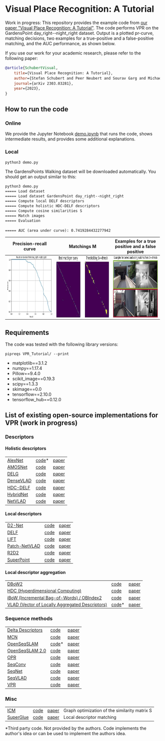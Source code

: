 # Visual Place Recognition: A Tutorial
Work in progress: This repository provides the example code from <a href="https://arxiv.org/abs/2303.03281">our paper "Visual Place Recognition: A Tutorial"</a>.
The code performs VPR on the GardensPoint day_right--night_right dataset. Output is a plotted pr-curve, matching decisions, two examples for a true-positive and a false-positive matching, and the AUC performance, as shown below.

If you use our work for your academic research, please refer to the following paper:
```bibtex
@article{SchubertVisual,
    title={Visual Place Recognition: A Tutorial},
    author={Stefan Schubert and Peer Neubert and Sourav Garg and Michael Milford and Tobias Fischer},
    journal={arXiv 2303.03281},
    year={2023},
}
```


## How to run the code
### Online
We provide the Jupyter Notebook [demo.ipynb](./demo.ipynb) that runs the code, shows intermediate results, and provides some additional explanations.

### Local
```
python3 demo.py
```
The GardensPoints Walking dataset will be downloaded automatically. You should get an output similar to this:
```
python3 demo.py
===== Load dataset
===== Load dataset GardensPoint day_right--night_right
===== Compute local DELF descriptors
===== Compute holistic HDC-DELF descriptors
===== Compute cosine similarities S
===== Match images
===== Evaluation

===== AUC (area under curve): 0.7419284432277942
```

| Precision-recall curve | Matchings M | Examples for a true positive and a false positive |
|:-------------------------:|:-------------------------:|:-------------------------:|
|<img src="output_images/pr_curve.jpg" alt="precision-recall curve P=f(R)" height="200" width="315">  |  <img src="output_images/matchings.jpg" alt="output_images/matchings.jpg" height="200" width="401"> | <img src="output_images/examples_tp_fp.jpg" alt="Examples for true positive (TP) and false positive (FP)" height="200" width="315">| 


## Requirements
The code was tested with the following library versions:
```
pipreqs VPR_Tutorial/ --print
```
- matplotlib==3.1.2
- numpy==1.17.4
- Pillow==9.4.0
- scikit_image==0.19.3
- scipy==1.3.3
- skimage==0.0
- tensorflow==2.10.0
- tensorflow_hub==0.12.0


## List of existing open-source implementations for VPR (work in progress)
[//]: # (use <td colspan=3> or rowspan to combine cells)


### Descriptors
#### Holistic descriptors
<table>
    <tbody>
        <tr>
            <td><a href="">AlexNet</a></td>
            <td><a href="https://github.com/BVLC/caffe/tree/master/models/bvlc_alexnet">code</a>*</td>
            <td><a href="https://doi.org/10.1109/IROS.2015.7353986">paper</a></td>
        </tr>
        <tr>
            <td><a href="">AMOSNet</a></td>
            <td><a href="https://github.com/scutzetao/DLfeature_PlaceRecog_icra2017">code</a></td>
            <td><a href="https://doi.org/10.1109/ICRA.2017.7989366">paper</a></td>
        </tr>
        <tr>
            <td><a href="">DELG</a></td>
            <td><a href="https://github.com/tensorflow/models/tree/master/research/delf">code</a></td>
            <td><a href="https://doi.org/10.1007/978-3-030-58565-5_43">paper</a></td>
        </tr>
        <tr>
            <td><a href="">DenseVLAD</a></td>
            <td><a href="http://www.ok.ctrl.titech.ac.jp/~torii/project/247/">code</a></td>
            <td><a href="https://doi.org/10.1109/CVPR.2015.7298790">paper</a></td>
        </tr>
        <tr>
            <td><a href="">HDC-DELF</a></td>
            <td><a href="https://www.tu-chemnitz.de/etit/proaut/hdc_desc">code</a></td>
            <td><a href="https://openaccess.thecvf.com/content/CVPR2021/html/Neubert_Hyperdimensional_Computing_as_a_Framework_for_Systematic_Aggregation_of_Image_CVPR_2021_paper.html">paper</a></td>
        </tr>
        <tr>
            <td><a href="">HybridNet</a></td>
            <td><a href="https://github.com/scutzetao/DLfeature_PlaceRecog_icra2017">code</a></td>
            <td><a href="https://doi.org/10.1109/ICRA.2017.7989366">paper</a></td>
        </tr>
        <tr>
            <td><a href="">NetVLAD</a></td>
            <td><a href="https://www.di.ens.fr/willow/research/netvlad/">code</a></td>
            <td><a href="https://doi.org/10.1109/CVPR.2016.572">paper</a></td>
        </tr>
    </tbody>
</table>


#### Local descriptors
<table>
    <tbody>
        <tr>
            <td><a href="">D2-Net</a></td>
            <td><a href="https://github.com/mihaidusmanu/d2-net">code</a></td>
            <td><a href="https://doi.org/10.1109/CVPR.2019.00828">paper</a></td>
        </tr>
        <tr>
            <td><a href="">DELF</a></td>
            <td><a href="https://github.com/tensorflow/models/tree/master/research/delf">code</a></td>
            <td><a href="https://doi.org/10.1109/ICCV.2017.374">paper</a></td>
        </tr>
        <tr>
            <td><a href="">LIFT</a></td>
            <td><a href="https://github.com/cvlab-epfl/LIFT">code</a></td>
            <td><a href="https://doi.org/10.1007/978-3-319-46466-4_28">paper</a></td>
        </tr>
        <tr>
            <td><a href="">Patch-NetVLAD</a></td>
            <td><a href="https://github.com/QVPR/Patch-NetVLAD">code</a></td>
            <td><a href="https://openaccess.thecvf.com/content/CVPR2021/html/Hausler_Patch-NetVLAD_Multi-Scale_Fusion_of_Locally-Global_Descriptors_for_Place_Recognition_CVPR_2021_paper.html">paper</a></td>
        </tr>
        <tr>
            <td><a href="">R2D2</a></td>
            <td><a href="https://github.com/naver/r2d2">code</a></td>
            <td><a href="https://papers.nips.cc/paper_files/paper/2019/hash/3198dfd0aef271d22f7bcddd6f12f5cb-Abstract.html">paper</a></td>
        </tr>
        <tr>
            <td><a href="">SuperPoint</a></td>
            <td><a href="https://github.com/magicleap/SuperPointPretrainedNetwork">code</a></td>
            <td><a href="https://doi.org/10.1109/CVPRW.2018.00060">paper</a></td>
        </tr>
    </tbody>
</table>

#### Local descriptor aggregation
<table>
    <tbody>
        <tr>
            <td><a href="">DBoW2</a></td>
            <td><a href="https://github.com/dorian3d/DBoW2">code</a></td>
            <td><a href="https://doi.org/10.1109/TRO.2012.2197158">paper</a></td>
        </tr>
        <tr>
            <td><a href="">HDC (Hyperdimensional Computing)</a></td>
            <td><a href="https://www.tu-chemnitz.de/etit/proaut/hdc_desc">code</a></td>
            <td><a href="https://openaccess.thecvf.com/content/CVPR2021/html/Neubert_Hyperdimensional_Computing_as_a_Framework_for_Systematic_Aggregation_of_Image_CVPR_2021_paper.html">paper</a></td>
        </tr>
        <tr>
            <td><a href="">iBoW (Incremental Bag-of-Words) / OBIndex2</a></td>
            <td><a href="https://github.com/emiliofidalgo/ibow-lcd">code</a></td>
            <td><a href="https://doi.org/10.1109/LRA.2018.2849609">paper</a></td>
        </tr>
        <tr>
            <td><a href="">VLAD (Vector of Locally Aggregated Descriptors)</a></td>
            <td><a href="http://www.vlfeat.org/">code</a>*</td>
            <td><a href="https://doi.org/10.1109/CVPR.2010.5540039">paper</a></td>
        </tr>
    </tbody>
</table>

### Sequence methods
<table>
    <tbody>
        <tr>
            <td><a href="">Delta Descriptors</a></td>
            <td><a href="https://github.com/oravus/DeltaDescriptors">code</a></td>
            <td><a href="https://doi.org/10.1109/LRA.2020.3005627">paper</a></td>
        </tr>
        <tr>
            <td><a href="">MCN</a></td>
            <td><a href="https://www.tu-chemnitz.de/etit/proaut/en/research/seqloc.html">code</a></td>
            <td><a href="https://doi.org/10.1109/LRA.2019.2927096">paper</a></td>
        </tr>
        <tr>
            <td><a href="">OpenSeqSLAM</a></td>
            <td><a href="https://github.com/OpenSLAM-org/openslam_openseqslam">code</a>*</td>
            <td><a href="https://doi.org/10.1109/ICRA.2012.6224623">paper</a></td>
        </tr>
        <tr>
            <td><a href="">OpenSeqSLAM 2.0</a></td>
            <td><a href="https://github.com/qcr/openseqslam2">code</a></td>
            <td><a href="https://doi.org/10.1109/IROS.2018.8593761">paper</a></td>
        </tr>
        <tr>
            <td><a href="">OPR</a></td>
            <td><a href="https://github.com/PRBonn/online_place_recognition">code</a></td>
            <td><a href="https://doi.org/10.1109/LRA.2015.2512936">paper</a></td>
        </tr>
        <tr>
            <td><a href="">SeqConv</a></td>
            <td><a href="https://www.tu-chemnitz.de/etit/proaut/en/research/prstructure.html">code</a></td>
            <td><a href="http://doi.org/10.15607/RSS.2021.XVII.091">paper</a></td>
        </tr>
        <tr>
            <td><a href="">SeqNet</a></td>
            <td><a href="https://github.com/oravus/seqNet">code</a></td>
            <td><a href="https://doi.org/10.1109/LRA.2021.3067633">paper</a></td>
        </tr>
        <tr>
            <td><a href="">SeqVLAD</a></td>
            <td><a href="https://github.com/vandal-vpr/vg-transformers">code</a></td>
            <td><a href="https://doi.org/10.1109/LRA.2022.3194310">paper</a></td>
        </tr>
        <tr>
            <td><a href="">VPR</a></td>
            <td><a href="https://github.com/PRBonn/vpr_relocalization">code</a></td>
            <td><a href="https://www.ipb.uni-bonn.de/wp-content/papercite-data/pdf/vysotska2017irosws.pdf.">paper</a></td>
        </tr>
    </tbody>
</table>

### Misc
<table>
    <tbody>
        <tr>
            <td><a href="">ICM</a></td>
            <td><a href="https://www.tu-chemnitz.de/etit/proaut/en/research/prstructure.html">code</a></td>
            <td><a href="http://doi.org/10.15607/RSS.2021.XVII.091">paper</a></td>
            <td>Graph optimization of the similarity matrix S</td>
        </tr>
        <tr>
            <td><a href="">SuperGlue</a></td>
            <td><a href="https://github.com/magicleap/SuperGluePretrainedNetwork">code</a></td>
            <td><a href="http://doi.org/10.1109/CVPR42600.2020.00499">paper</a></td>
            <td>Local descriptor matching</td>
        </tr>
    </tbody>
</table>

*Third party code. Not provided by the authors. Code implements the author's idea or can be used to implement the authors idea.

